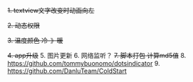 
~~1. textview文字改变时动画向左~~

~~2. 动态权限~~

~~3. 温度颜色   冷-》暖~~

~~4. app升级~~
5. 图片更新
6. 网络监听？
~~7. 脚本打包 计算md5值~~
8. https://github.com/tommybuonomo/dotsindicator
9. https://github.com/DanluTeam/ColdStart
